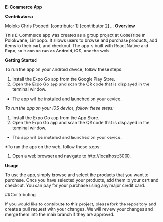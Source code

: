 **E-Commerce App**

**Contributors:**

Moloko Chris Poopedi
[contributor 1]
[contributor 2]
...
**Overview**

This E-Commerce app was created as a group project at CodeTribe in Polokwane, Limpopo. It allows users to browse and purchase products, add items to their cart, and checkout. The app is built with React Native and Expo, so it can be run on Android, iOS, and the web.

**Getting Started**

To run the app on your Android device, follow these steps:

1. Install the Expo Go app from the Google Play Store.
2. Open the Expo Go app and scan the QR code that is displayed in the terminal window.
- The app will be installed and launched on your device.

*To run the app on your iOS device, follow these steps:*

1. Install the Expo Go app from the App Store.
2. Open the Expo Go app and scan the QR code that is displayed in the terminal window.
- The app will be installed and launched on your device.

*To run the app on the web, follow these steps:

1. Open a web browser and navigate to http://localhost:3000.

**Usage**

To use the app, simply browse and select the products that you want to purchase. Once you have selected your products, add them to your cart and checkout. You can pay for your purchase using any major credit card.

##Contributing

If you would like to contribute to this project, please fork the repository and create a pull request with your changes. We will review your changes and merge them into the main branch if they are approved.
